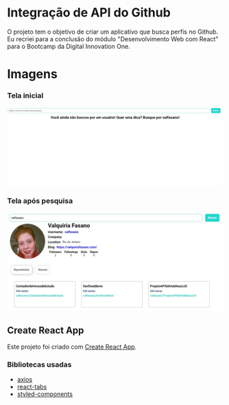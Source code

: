 # Integração de API do Github

O projeto tem o objetivo de criar um aplicativo que busca perfis no Github.
Eu recriei para a conclusão do módulo "Desenvolvimento Web com React" para o Bootcamp da Digital Innovation One.

# Imagens

### Tela inicial
![Screenshot](screenshot1.jpg)

### Tela após pesquisa

![Screenshot](screenshot2.jpg)


## Create React App

Este projeto foi criado com [Create React App](https://github.com/facebook/create-react-app).

### Bibliotecas usadas

- [axios](https://www.npmjs.com/package/axios)
- [react-tabs](https://www.npmjs.com/package/react-tabs)
- [styled-components](https://styled-components.com/)

